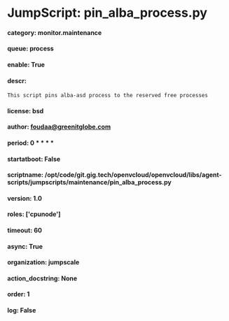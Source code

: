 
# JumpScript: pin_alba_process.py
        
#### category: monitor.maintenance
#### queue: process
#### enable: True
#### descr: 
```
This script pins alba-asd process to the reserved free processes

```
#### license: bsd
#### author: foudaa@greenitglobe.com
#### period: 0 * * * *
#### startatboot: False
#### scriptname: /opt/code/git.gig.tech/openvcloud/openvcloud/libs/agent-scripts/jumpscripts/maintenance/pin_alba_process.py
#### version: 1.0
#### roles: ['cpunode']
#### timeout: 60
#### async: True
#### organization: jumpscale
#### action_docstring: None
#### order: 1
#### log: False